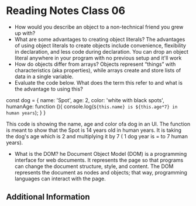 # Reading Notes Class 06

- How would you describe an object to a non-technical friend you grew up with?
- What are some advantages to creating object literals? The advantages of using object literals to create objects include convenience, flexibility in declaration, and less code during declaration. You can drop an object literal anywhere in your program with no previous setup and it'll work
- How do objects differ from arrays? Objects represent “things” with characteristics (aka properties), while arrays create and store lists of data in a single variable.
- Evaluate the code below. What does the term this refer to and what is the advantage to using this?
 
 
 
 const dog =  {
  name: 'Spot',
  age: 2,
  color: 'white with black spots',
  humanAge: function (){
    console.log(`${this.name} is ${this.age*7} in human years`);
  }
 }
 
 
 
 
 
 
 This code is showing the name, age and color ofa  dog in an Ul. The function is meant to show that the Spot is 14 years old in human years. It is taking the dog's age which is 2 and multiplying it by 7 ( 1 dog year is = to 7 human years). 


- What is the DOM? he Document Object Model (DOM) is a programming interface for web documents. It represents the page so that programs can change the document structure, style, and content. The DOM represents the document as nodes and objects; that way, programming languages can interact with the page.

## Additional Information
